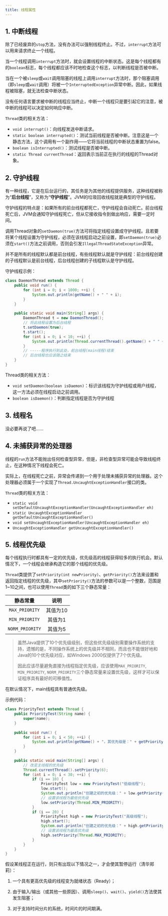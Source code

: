 ```yaml
---
title: 线程属性
---
```


## 1. 中断线程

除了已经废弃的`stop`方法，没有办法可以强制线程终止。不过，`interrupt`方法可以用来请求终止一个线程。

当一个线程调用`interrupt`方法时，就会设置线程的中断状态。这是每个线程都有的`boolean`标志，每个线程都应该不时地检查这个标志，以判断线程是否被中断。

当在一个被`sleep`或`wait`调用阻塞的线程上调用`interrupt`方法时，那个阻塞调用（即`sleep`或`wait`调用）将被一个`InterruptedException`异常中断。因此，如果线程被阻塞，就无法检查中断状态。

没有任何语言要求被中断的线程应当终止，中断一个线程只是要引起它的注意，被中断的线程可以决定如何响应中断。

`Thread`类的相关方法：

- `void interrupt()`：向线程发送中断请求。
- `static boolean interrupted()`：测试当前线程是否被中断。注意这是一个静态方法，这个调用有一个副作用——它将当前线程的中断状态重置为false。
- `boolean isInterrupted()`：测试线程是否被中断。
- `static Thread currentThread`：返回表示当前正在执行的线程的Thread对象。

## 2. 守护线程

有一种线程，它是在后台运行的，其任务是为其他的线程提供服务，这种线程被称为“**后台线程**”，又称为“**守护线程**”。JVM的垃圾回收线程就是典型的守护线程。

守护线程的特点是：如果所有的前台线程都死亡，守护线程会自动死亡。前台线程死亡后，JVM会通知守护线程死亡，但从它接收指令到做出响应，需要一定时间。

调用Thread对象的`setDaemon(true)`方法可将指定线程设置成守护线程。且若要将某个线程设置为守护线程，必须在该线程启动之前设置，即`setDaemon(true)`必须在`start()`方法之前调用，否则会引发`IllegalThreadStateException`异常。

并不是所有的线程默认都是前台线程，有些线程默认就是守护线程：前台线程创建的子线程默认是前台线程，后台线程创建的子线程默认是守护线程。

守护线程示例：

```java
class DaemonThread extends Thread {
    public void run() {
        for (int i = 0; i < 1000; ++i) {
            System.out.println(getName() + " " + i);
        }
    }
    
    public static void main(String[] args) {
        DaemonThread t = new DaemonThread();
        // 将此线程设置为后台线程
        t.setDaemon(true);
        t.start();
        for (int i = 0; i < 10; ++i) {
            System.out.println(Thread.currentThread().getName() + " " + i);
        }
        // -----程序执行到此处，前台线程(main线程)结束
        // 后台线程也应该随之结束
    }
}
```

Thread类的相关方法：

- `void setDaemon(boolean isDaemon)`：标识该线程为守护线程或用户线程，这一方法必须在线程启动之前调用。
- `boolean isDaemon()`：判断指定线程是否为守护线程

## 3. 线程名

没必要再说了吧......

## 4. 未捕获异常的处理器

线程的`run`方法不能抛出任何检查型异常，但是，非检查型异常可能会导致线程终止，在这种情况下线程会死亡。

实际上，在线程死亡之前，异常会传递到一个用于处理未捕获异常的处理器。这个处理器必须属于一个实现了`Thread.UncaughtExceptionHandler`接口的类。

`Thread`类的相关方法：

- `static void setDefaultUncaughtExceptionHandler(UncaughtExceptionHandler eh)`
- `static UncaughtExceptionHandler getDefaultUncaughtExceptionHandler()`
- `void setUncaughtExceptionHandler(UncaughtExceptionHandler eh)`
- `UncaughtExceptionHandler getUncaughtExceptionHandler()`

## 5. 线程优先级

每个线程执行时都具有一定的优先级，优先级高的线程获得较多的执行机会。默认情况下，一个线程会继承构造它的那个线程的优先级。

`Thread`类提供了`setPriority(int newPriority)`、`getPriority()`方法来设置和返回指定线程的优先级，其中`setPriority()`方法的参数可以是一个整数，范围是1~10之间，也可以使用`Thread`类的如下三个静态常量：

|    静态常量     |   说明   |
| :-------------: | :------: |
| `MAX_PRIORITY`  | 其值为10 |
| `MIN_PRIORITY`  | 其值为1  |
| `NORM_PRIORITY` | 其值为5  |

> 虽然Java提供了10个优先级级别，但这些优先级级别需要操作系统的支持，遗憾的是，不同操作系统上的优先级并不相同，而且也不能很好地和Java的10个优先级对应，如Windows 2000仅提供了7个优先级。
>
> 因此应该尽量避免直接为线程指定优先级，应该使用`MAX_PRIORITY`, `MIN_PRIORITY`, `NORM_PRIORITY`三个静态常量来设置优先级，这样才可以保证程序具有最好的可移值性。

在默认情况下，main线程具有普通优先级。

示例代码：

```java
class PriorityTest extends Thread {
    public PriorityTest(String name) {
        super(name);
    }
    
    public void run() {
        for (int i = 0; i < 50; ++i) {
            System.out.println(getName() + "，其优先级是：" + getPriority() + i);
        }
    }
    
    public static void main(String[] args) {
        // 改变主线程的优先级
        Thread.currentThread().setPriority(6);
        for (int i = 0; i < 30; ++i) {
            if (i == 10) {
                PriorityTest low = new PriorityTest("低级线程");
                low.start();
                System.out.println("创建之初的优先级：" + low.getPriority());
                // 设置该线程为最低优先级
                low.setPriority(Thread.MIN_PRIORITY);
            }
            if (i == 20) {
                PriorityTest high = new PriorityTest("高级线程");
                high.start();
                System.out.println("创建之初的优先级：" + high.getPriority());
                // 设置该线程为最高优先级
                high.setPriority(Thread.MAX_PRIORITY);
            }
        }
    }
}
```

假设某线程正在运行，则只有出现以下情况之一，才会使其暂停运行（清华郑莉）：

1. 一个具有更高优先级的线程变为就绪状态（Ready）；

2. 由于输入/输出（或其他一些原因）、调用`sleep()`、`wait()`、`yield()`方法使其发生阻塞；

3. 对于支持时间分片的系统，时间片的时间期满。

